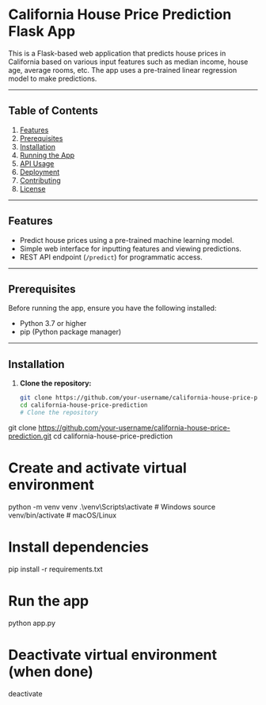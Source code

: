 # California House Price Prediction Flask App

This is a Flask-based web application that predicts house prices in California based on various input features such as median income, house age, average rooms, etc. The app uses a pre-trained linear regression model to make predictions.

---

## Table of Contents
1. [Features](#features)
2. [Prerequisites](#prerequisites)
3. [Installation](#installation)
4. [Running the App](#running-the-app)
5. [API Usage](#api-usage)
6. [Deployment](#deployment)
7. [Contributing](#contributing)
8. [License](#license)

---

## Features
- Predict house prices using a pre-trained machine learning model.
- Simple web interface for inputting features and viewing predictions.
- REST API endpoint (`/predict`) for programmatic access.

---

## Prerequisites
Before running the app, ensure you have the following installed:
- Python 3.7 or higher
- pip (Python package manager)

---

## Installation

1. **Clone the repository:**
   ```bash
   git clone https://github.com/your-username/california-house-price-prediction.git
   cd california-house-price-prediction
   # Clone the repository
git clone https://github.com/your-username/california-house-price-prediction.git
cd california-house-price-prediction

# Create and activate virtual environment
python -m venv venv
.\venv\Scripts\activate  # Windows
source venv/bin/activate # macOS/Linux

# Install dependencies
pip install -r requirements.txt

# Run the app
python app.py

# Deactivate virtual environment (when done)
deactivate
